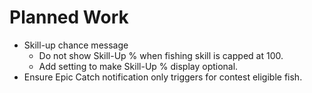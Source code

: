 <h1>Planned Work</h1>
<ul>
  <li>
    Skill-up chance message
    <ul>
      <li>
          Do not show Skill-Up % when fishing skill is capped at 100.
      </li>
      <li>
        <label>
          Add setting to make Skill-Up % display optional.
        </label>
      </li>
    </ul>
  </li>
  <li>
    <label>
      Ensure Epic Catch notification only triggers for contest eligible fish.
    </label>
  </li>
</ul>
